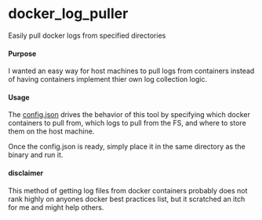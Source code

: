 # docker_log_puller
Easily pull docker logs from specified directories 

#### Purpose
I wanted an easy way for host machines to pull logs from containers instead of having containers implement thier own log collection logic.

#### Usage
The [config.json](https://github.com/Sjeanpierre/docker_log_puller/blob/master/config.json) drives the behavior of this tool by specifying which docker containers to pull from, which logs to pull from the FS, and where to store them on the host machine.

Once the config.json is ready, simply place it in the same directory as the binary and run it.

#### disclaimer
This method of getting log files from docker containers probably does not rank highly on anyones docker best practices list, but it scratched an itch for me and might help others.
